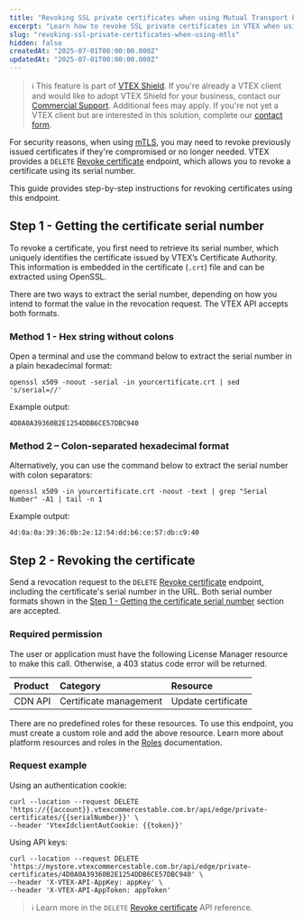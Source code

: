 ```yaml
---
title: "Revoking SSL private certificates when using Mutual Transport Layer Security (mTLS)"
excerpt: "Learn how to revoke SSL private certificates in VTEX when using mTLS, including how to extract the serial number and use the API to revoke compromised or unused certificates."
slug: "revoking-ssl-private-certificates-when-using-mtls"
hidden: false
createdAt: "2025-07-01T00:00:00.000Z"
updatedAt: "2025-07-01T00:00:00.000Z"
---
```


>ℹ️ This feature is part of [VTEX Shield](https://help.vtex.com/en/tutorial/vtex-shield--2CVk6H9eY2CBtHjtDI7BFh). If you're already a VTEX client and would like to adopt VTEX Shield for your business, contact our [Commercial Support](https://help.vtex.com/en/tracks/support-at-vtex--4AXsGdGHqExp9ZkiNq9eMy/3KQWGgkPOwbFTPfBxL7YwZ). Additional fees may apply. If you're not yet a VTEX client but are interested in this solution, complete our [contact form](https://vtex.com/us-en/contact/).

For security reasons, when using [mTLS](https://help.vtex.com/en/tutorial/mutual-transport-layer-security-mtls--6YR3SoynJMfeEKGlY1Cqlo), you may need to revoke previously issued certificates if they're compromised or no longer needed. VTEX provides a `DELETE` [Revoke certificate](https://developers.vtex.com/docs/api-reference/mtls-api#delete-/api/edge/private-certificates/-serialNumber-) endpoint, which allows you to revoke a certificate using its serial number.

This guide provides step-by-step instructions for revoking certificates using this endpoint.

## Step 1 - Getting the certificate serial number

To revoke a certificate, you first need to retrieve its serial number, which uniquely identifies the certificate issued by VTEX’s Certificate Authority. This information is embedded in the certificate (`.crt`) file and can be extracted using OpenSSL.

There are two ways to extract the serial number, depending on how you intend to format the value in the revocation request. The VTEX API accepts both formats.

### Method 1 - Hex string without colons

Open a terminal and use the command below to extract the serial number in a plain hexadecimal format:

```shell
openssl x509 -noout -serial -in yourcertificate.crt | sed 's/serial=//'
```

Example output:

```shell
4D0A0A39360B2E1254DDB6CE57DBC940
```

### Method 2 – Colon-separated hexadecimal format

Alternatively, you can use the command below to extract the serial number with colon separators:

```shell
openssl x509 -in yourcertificate.crt -noout -text | grep "Serial Number" -A1 | tail -n 1
```

Example output:

```shell
4d:0a:0a:39:36:0b:2e:12:54:dd:b6:ce:57:db:c9:40
```

## Step 2 - Revoking the certificate

Send a revocation request to the `DELETE` [Revoke certificate](https://developers.vtex.com/docs/api-reference/mtls-api#delete-/api/edge/private-certificates/-serialNumber-) endpoint, including the certificate's serial number in the URL. Both serial number formats shown in the [Step 1 - Getting the certificate serial number](#step-1-getting-the-certificate-serial-number) section are accepted.

### Required permission

The user or application must have the following License Manager resource to make this call. Otherwise, a 403 status code error will be returned.

| Product | Category | Resource |
| :---- | :---- | :---- |
| CDN API | Certificate management | Update certificate |

There are no predefined roles for these resources. To use this endpoint, you must create a custom role and add the above resource. Learn more about platform resources and roles in the [Roles](https://help.vtex.com/en/tutorial/roles--7HKK5Uau2H6wxE1rH5oRbc) documentation.

### Request example

Using an authentication cookie:

```shell
curl --location --request DELETE 'https://{{account}}.vtexcommercestable.com.br/api/edge/private-certificates/{{serialNumber}}' \
--header 'VtexIdclientAutCookie: {{token}}'
```

Using API keys:

```shell
curl --location --request DELETE 'https://mystore.vtexcommercestable.com.br/api/edge/private-certificates/4D0A0A39360B2E1254DDB6CE57DBC940' \
--header 'X-VTEX-API-AppKey: appKey' \
--header 'X-VTEX-API-AppToken: appToken'
```

>ℹ️ Learn more in the `DELETE` [Revoke certificate](https://developers.vtex.com/docs/api-reference/mtls-api#delete-/api/edge/private-certificates/-serialNumber-) API reference.
